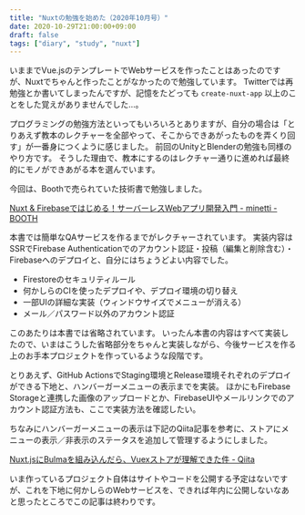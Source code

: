 ```yaml
---
title: "Nuxtの勉強を始めた（2020年10月号）"
date: 2020-10-29T21:00:00+09:00
draft: false
tags: ["diary", "study", "nuxt"]
---
```


いままでVue.jsのテンプレートでWebサービスを作ったことはあったのですが、Nuxtでちゃんと作ったことがなかったので勉強しています。
Twitterでは再勉強とか書いてしまったんですが、記憶をたどっても `create-nuxt-app` 以上のことをした覚えがありませんでした…。

プログラミングの勉強方法といってもいろいろとありますが、自分の場合は「とりあえず教本のレクチャーを全部やって、そこからできあがったものを弄くり回す」が一番身につくように感じました。
前回のUnityとBlenderの勉強も同様のやり方です。
そうした理由で、教本にするのはレクチャー通りに進めれば最終的にモノができあがる本を選んでいます。

今回は、Boothで売られていた技術書で勉強しました。

[Nuxt & Firebaseではじめる！サーバーレスWebアプリ開発入門 \- minetti \- BOOTH](https://minetti.booth.pm/items/1574987)

本書では簡単なQAサービスを作るまでがレクチャーされています。
実装内容はSSRでFirebase Authenticationでのアカウント認証・投稿（編集と削除含む）・Firebaseへのデプロイと、自分にはちょうどよい内容でした。

- Firestoreのセキュリティルール
- 何かしらのCIを使ったデプロイや、デプロイ環境の切り替え
- 一部UIの詳細な実装（ウィンドウサイズでメニューが消える）
- メール／パスワード以外のアカウント認証

このあたりは本書では省略されています。
いったん本書の内容はすべて実装したので、いまはこうした省略部分をちゃんと実装しながら、今後サービスを作る上のお手本プロジェクトを作っているような段階です。

とりあえず、GitHub ActionsでStaging環境とRelease環境それぞれのデプロイができる下地と、ハンバーガーメニューの表示までを実装。
ほかにもFirebase Storageと連携した画像のアップロードとか、FirebaseUIやメールリンクでのアカウント認証方法も、ここで実装方法を確認したい。

ちなみにハンバーガーメニューの表示は下記のQiita記事を参考に、ストアにメニューの表示／非表示のステータスを追加して管理するようにしました。

[Nuxt\.jsにBulmaを組み込んだら、Vuexストアが理解できた件 \- Qiita](https://qiita.com/isamusuzuki/items/5ec800e423a3a56ef03d)

いま作っているプロジェクト自体はサイトやコードを公開する予定はないですが、これを下地に何かしらのWebサービスを、できれば年内に公開しないなあと思ったところでこの記事は終わりです。